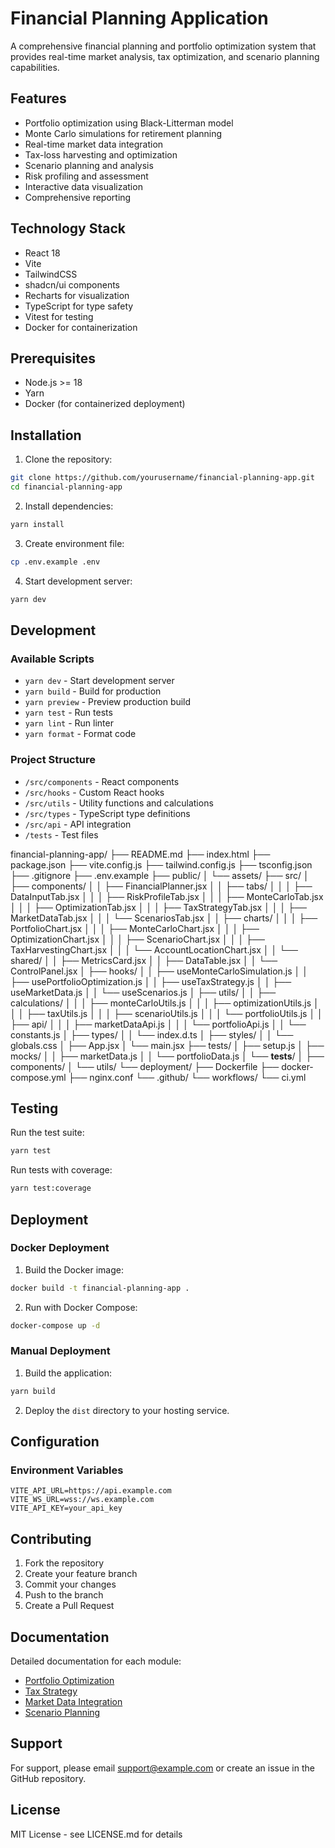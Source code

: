 # Financial Planning Application

A comprehensive financial planning and portfolio optimization system that provides real-time market analysis, tax optimization, and scenario planning capabilities.

## Features

- Portfolio optimization using Black-Litterman model
- Monte Carlo simulations for retirement planning
- Real-time market data integration
- Tax-loss harvesting and optimization
- Scenario planning and analysis
- Risk profiling and assessment
- Interactive data visualization
- Comprehensive reporting

## Technology Stack

- React 18
- Vite
- TailwindCSS
- shadcn/ui components
- Recharts for visualization
- TypeScript for type safety
- Vitest for testing
- Docker for containerization

## Prerequisites

- Node.js >= 18
- Yarn
- Docker (for containerized deployment)

## Installation

1. Clone the repository:

```bash
git clone https://github.com/yourusername/financial-planning-app.git
cd financial-planning-app
```

2. Install dependencies:

```bash
yarn install
```

3. Create environment file:

```bash
cp .env.example .env
```

4. Start development server:

```bash
yarn dev
```

## Development

### Available Scripts

- `yarn dev` - Start development server
- `yarn build` - Build for production
- `yarn preview` - Preview production build
- `yarn test` - Run tests
- `yarn lint` - Run linter
- `yarn format` - Format code

### Project Structure

- `/src/components` - React components
- `/src/hooks` - Custom React hooks
- `/src/utils` - Utility functions and calculations
- `/src/types` - TypeScript type definitions
- `/src/api` - API integration
- `/tests` - Test files

financial-planning-app/
├── README.md
├── index.html
├── package.json
├── vite.config.js
├── tailwind.config.js
├── tsconfig.json
├── .gitignore
├── .env.example
├── public/
│ └── assets/
├── src/
│ ├── components/
│ │ ├── FinancialPlanner.jsx
│ │ ├── tabs/
│ │ │ ├── DataInputTab.jsx
│ │ │ ├── RiskProfileTab.jsx
│ │ │ ├── MonteCarloTab.jsx
│ │ │ ├── OptimizationTab.jsx
│ │ │ ├── TaxStrategyTab.jsx
│ │ │ ├── MarketDataTab.jsx
│ │ │ └── ScenariosTab.jsx
│ │ ├── charts/
│ │ │ ├── PortfolioChart.jsx
│ │ │ ├── MonteCarloChart.jsx
│ │ │ ├── OptimizationChart.jsx
│ │ │ ├── ScenarioChart.jsx
│ │ │ ├── TaxHarvestingChart.jsx
│ │ │ └── AccountLocationChart.jsx
│ │ └── shared/
│ │ ├── MetricsCard.jsx
│ │ ├── DataTable.jsx
│ │ └── ControlPanel.jsx
│ ├── hooks/
│ │ ├── useMonteCarloSimulation.js
│ │ ├── usePortfolioOptimization.js
│ │ ├── useTaxStrategy.js
│ │ ├── useMarketData.js
│ │ └── useScenarios.js
│ ├── utils/
│ │ ├── calculations/
│ │ │ ├── monteCarloUtils.js
│ │ │ ├── optimizationUtils.js
│ │ │ ├── taxUtils.js
│ │ │ ├── scenarioUtils.js
│ │ │ └── portfolioUtils.js
│ │ ├── api/
│ │ │ ├── marketDataApi.js
│ │ │ └── portfolioApi.js
│ │ └── constants.js
│ ├── types/
│ │ └── index.d.ts
│ ├── styles/
│ │ └── globals.css
│ ├── App.jsx
│ └── main.jsx
├── tests/
│ ├── setup.js
│ ├── mocks/
│ │ ├── marketData.js
│ │ └── portfolioData.js
│ └── __tests__/
│ ├── components/
│ └── utils/
└── deployment/
├── Dockerfile
├── docker-compose.yml
├── nginx.conf
└── .github/
└── workflows/
└── ci.yml

## Testing

Run the test suite:

```bash
yarn test
```

Run tests with coverage:

```bash
yarn test:coverage
```

## Deployment

### Docker Deployment

1. Build the Docker image:

```bash
docker build -t financial-planning-app .
```

2. Run with Docker Compose:

```bash
docker-compose up -d
```

### Manual Deployment

1. Build the application:

```bash
yarn build
```

2. Deploy the `dist` directory to your hosting service.

## Configuration

### Environment Variables

```env
VITE_API_URL=https://api.example.com
VITE_WS_URL=wss://ws.example.com
VITE_API_KEY=your_api_key
```

## Contributing

1. Fork the repository
2. Create your feature branch
3. Commit your changes
4. Push to the branch
5. Create a Pull Request

## Documentation

Detailed documentation for each module:

- [Portfolio Optimization](docs/portfolio-optimization.md)
- [Tax Strategy](docs/tax-strategy.md)
- [Market Data Integration](docs/market-data.md)
- [Scenario Planning](docs/scenario-planning.md)

## Support

For support, please email support@example.com or create an issue in the GitHub repository.

## License

MIT License - see LICENSE.md for details
